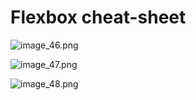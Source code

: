 # Flexbox cheat-sheet

![image_46.png](image_46.png)

![image_47.png](image_47.png)

![image_48.png](image_48.png)